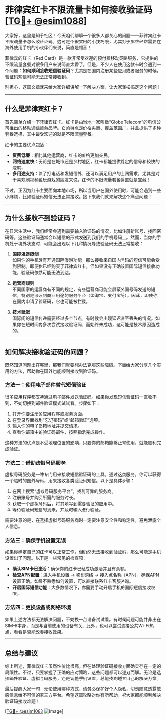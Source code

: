 # 菲律宾红卡不限流量卡如何接收验证码 [[TG💪+ @esim1088](https://t.me/s/esim1088)]

大家好，这里是知乎社区！今天咱们聊聊一个很多人都关心的问题——菲律宾红卡不限流量卡怎么收验证码。这可是个很实用的小技巧哦，尤其对于那些经常需要在海外使用手机的小伙伴们来说，简直是福音！

菲律宾的红卡（Red Card）是一款非常受欢迎的预付费移动网络服务，它提供的不限流量套餐对很多用户来说简直太香了。但是，不少人在使用这款卡时会遇到一个问题：**如何顺利接收短信验证码**？尤其是在国内注册某些应用或者服务的时候，验证码短信可能无法正常接收到。

别担心，这篇文章就来给大家详细讲解一下解决方案，让大家轻松搞定这个问题！

---

## **什么是菲律宾红卡？**

首先简单介绍一下菲律宾红卡。红卡是由当地一家叫做“Globe Telecom”的电信公司推出的移动通信服务品牌。它的特点是价格实惠、覆盖范围广，并且提供了多种套餐选择，其中最受欢迎的就是不限流量套餐。

红卡的主要优点包括：

- **资费低廉**：相比其他运营商，红卡的价格更加亲民。
- **网络速度快**：无论是在城市还是乡村地区，红卡都能提供稳定的信号和较快的速度。
- **多用途支持**：除了打电话和发短信外，还可以满足用户的上网需求，尤其是对于喜欢刷视频或玩游戏的朋友来说，红卡的不限流量套餐简直就是宝藏！

不过，正因为红卡主要面向本地市场，所以当用户在国外使用时，可能会遇到一些小麻烦，比如验证码短信无法正常接收。接下来我们就来解决这个痛点问题！

---

## **为什么接收不到验证码？**

在日常生活中，我们经常会遇到需要输入验证码的情况，比如注册新账号、找回密码等。这些验证码通常会以短信的形式发送到我们的手机号码上。然而，当你的手机处于境外状态时，可能会出现以下几种情况导致验证码无法正常接收：

1. **国际漫游限制**  
   如果你的手机没有开通国际漫游功能，那么接收来自国内号码的短信可能会受到限制。即便你已经购买了菲律宾红卡，但如果没有正确设置国际短信接收功能，验证码依然可能无法到达。

2. **运营商规则**  
   不同国家的运营商有不同的规定，有些运营商可能会屏蔽外国号码发送的短信，特别是涉及到商业用途的服务平台（如淘宝、支付宝等）。因此，即使你在国内申请了验证码，它也可能被拦截。

3. **技术延迟**  
   国际间的短信传递需要经过多个节点，有时候会出现延迟甚至丢失的情况。如果你在短时间内多次尝试接收验证码，而始终未成功，这可能是技术原因造成的。

---

## **如何解决接收验证码的问题？**

既然知道问题出在哪里，那我们就要想办法克服这些障碍。下面给大家分享几个实用的方法，帮助你在国外也能顺利接收到验证码。

### 方法一：使用电子邮件替代短信验证

很多应用程序都支持通过电子邮件发送验证码。如果你发现短信验证码一直收不到，不妨切换到邮件验证模式试试看。步骤如下：

1. 打开你要注册的应用程序或服务页面。
2. 在登录界面找到“忘记密码”或“邮箱验证”选项。
3. 输入你的电子邮箱地址并提交请求。
4. 查看你邮箱中的验证码邮件，按照指示完成操作。

这种方法的优点是不受地理位置的影响，只要你的邮箱能够正常使用，就能顺利完成验证。

### 方法二：借助虚拟号码服务

虚拟号码服务是一种专门用来接收短信验证码的工具。通过这类服务，你可以获得一个临时的国外号码，用来接收各类验证码短信。以下是具体步骤：

1. 在网上搜索“虚拟号码服务平台”，找到可靠的服务商。
2. 注册账号并购买所需的服务时长。
3. 获取一个虚拟号码后，将其填写到需要验证的应用中。
4. 等待验证码短信的到来，并及时输入进行验证。

需要注意的是，在选择虚拟号码服务商时一定要注意安全性和稳定性，避免泄露个人信息。

### 方法三：确保手机设置无误

如果你确定自己的红卡可以正常工作，但仍然无法接收到验证码，那么可能是手机设置出了问题。以下是一些常见的检查项：

- **确认SIM卡已激活**：确保你的红卡已经成功激活并且有余额。
- **检查APN配置**：进入手机设置 -> 移动网络 -> 接入点名称（APN），确保APN设置正确。如果不熟悉如何设置，可以直接联系红卡客服咨询。
- **开启国际短信功能**：大多数情况下，你需要手动开启手机的国际短信接收权限。

### 方法四：更换设备或网络环境

如果上述方法都无法解决问题，不妨换一台设备试试看。有时候问题可能并非出在SIM卡本身，而是与当前使用的设备有关。此外，也可以尝试连接公共Wi-Fi热点，看看是否能改善接收效果。

---

## **总结与建议**

综上所述，菲律宾红卡虽然性价比很高，但在处理验证码接收方面确实存在一定的局限性。不过，只要掌握了正确的应对策略，这些问题都可以迎刃而解。无论是选择邮件验证、虚拟号码服务，还是调整手机设置，总能找到适合自己的解决方案。

最后提醒大家一句，无论使用哪种方式，请务必保护好个人隐私，切勿随意透露敏感信息给不可信的第三方平台。希望这篇攻略对你有所帮助，祝大家都能顺利解决验证码接收难题！

[[TG💪+ @esim1088](https://t.me/s/esim1088) ![Image](https://i.postimg.cc/4NQfJmqS/Snipaste-2025-05-13-00-14-12.png)]